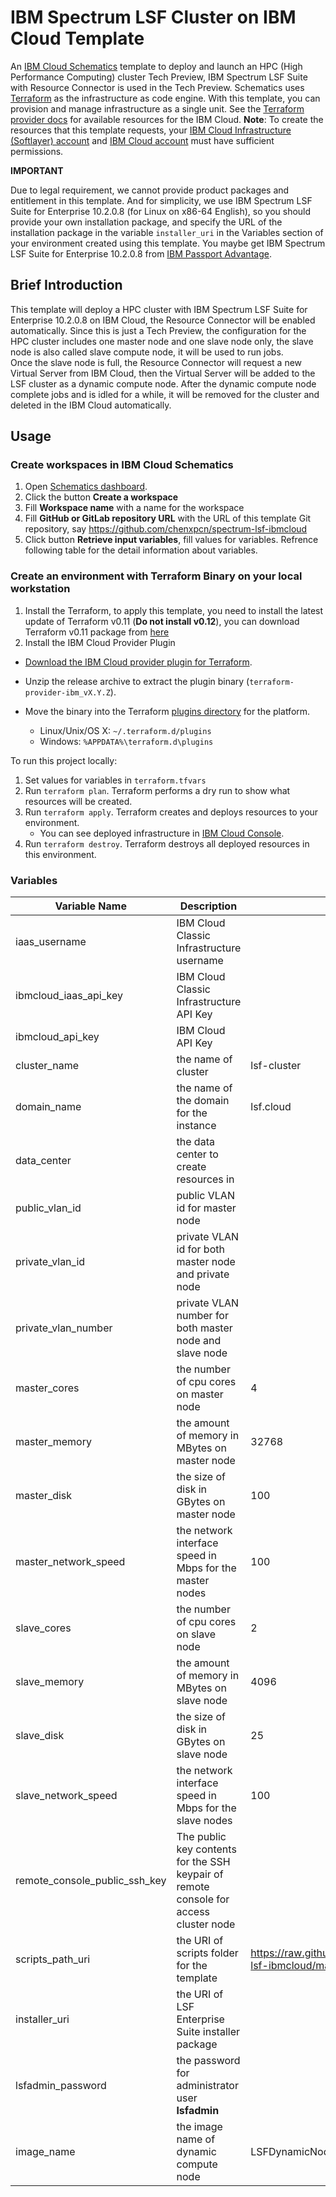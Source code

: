 # IBM Spectrum LSF Cluster on IBM Cloud Template

An [IBM Cloud Schematics](https://cloud.ibm.com/docs/schematics?topic=schematics-about-schematics) template to deploy and launch an HPC (High Performance Computing) cluster Tech Preview, IBM Spectrum LSF Suite with Resource Connector is used in the Tech Preview.
Schematics uses [Terraform](https://www.terraform.io/) as the infrastructure as code engine. With this template, you can provision and manage infrastructure as a single unit.
See the [Terraform provider docs](https://ibm-cloud.github.io/tf-ibm-docs/) for available resources for the IBM Cloud. **Note**: To create the resources that this template requests, your [IBM Cloud Infrastructure (Softlayer) account](https://cloud.ibm.com/docs/iam?topic=iam-mngclassicinfra#managing-infrastructure-access) and [IBM Cloud account](https://cloud.ibm.com/docs/iam?topic=iam-iammanidaccser#iammanidaccser) must have sufficient permissions.

**IMPORTANT**

Due to legal requirement, we cannot provide product packages and entitlement in this template. 
And for simplicity, we use IBM Spectrum LSF Suite for Enterprise 10.2.0.8 (for Linux on x86-64 English), so you should provide your own installation package, and specify the URL of the installation package in the variable `installer_uri` in the Variables section of your environment created using this template.
You maybe get IBM Spectrum LSF Suite for Enterprise 10.2.0.8 from [IBM Passport Advantage](https://www.ibm.com/software/passportadvantage/index.html).

## Brief Introduction
This template will deploy a HPC cluster with IBM Spectrum LSF Suite for Enterprise 10.2.0.8 on IBM Cloud, the Resource Connector will be enabled automatically.
Since this is just a Tech Preview, the configuration for the HPC cluster includes one master node and one slave node only, the slave node is also called slave compute node, it will be used to run jobs.  
Once the slave node is full, the Resource Connector will request a new Virtual Server from IBM Cloud, then the Virtual Server will be added to the LSF cluster as a dynamic compute node.  After the dynamic compute node complete jobs and is idled for a while, it will be removed for the cluster and deleted in the IBM Cloud automatically.

## Usage

### Create workspaces in IBM Cloud Schematics
1. Open [Schematics dashboard](https://cloud.ibm.com/schematics).
2. Click the button **Create a workspace**
3. Fill **Workspace name** with a name for the workspace 
4. Fill **GitHub or GitLab repository URL** with the URL of this template Git repository, say https://github.com/chenxpcn/spectrum-lsf-ibmcloud
5. Click button **Retrieve input variables**, fill values for variables.  Refrence following table for the detail information about variables.

### Create an environment with Terraform Binary on your local workstation
1. Install the Terraform, to apply this template, you need to install the latest update of Terraform v0.11 (**Do not install v0.12**), you can download Terraform v0.11 package from [here](https://releases.hashicorp.com/terraform/)
2. Install the IBM Cloud Provider Plugin
- [Download the IBM Cloud provider plugin for Terraform](https://github.com/IBM-Bluemix/terraform-provider-ibm/releases).

- Unzip the release archive to extract the plugin binary (`terraform-provider-ibm_vX.Y.Z`).

- Move the binary into the Terraform [plugins directory](https://www.terraform.io/docs/configuration/providers.html#third-party-plugins) for the platform.
    - Linux/Unix/OS X: `~/.terraform.d/plugins`
    - Windows: `%APPDATA%\terraform.d\plugins`

To run this project locally:

1. Set values for variables in `terraform.tfvars`
2. Run `terraform plan`. Terraform performs a dry run to show what resources will be created.
3. Run `terraform apply`. Terraform creates and deploys resources to your environment.
    * You can see deployed infrastructure in [IBM Cloud Console](https://cloud.ibm.com/classic/devices).
4. Run `terraform destroy`. Terraform destroys all deployed resources in this environment.

### Variables
|Variable Name|Description|Default Value|
|-------------|-----------|-------------|
|iaas_username|IBM Cloud Classic Infrastructure username||
|ibmcloud_iaas_api_key|IBM Cloud Classic Infrastructure API Key||
|ibmcloud_api_key|IBM Cloud API Key||
|cluster_name|the name of cluster|lsf-cluster|
|domain_name|the name of the domain for the instance|lsf.cloud|
|data_center|the data center to create resources in||
|public_vlan_id|public VLAN id for master node||
|private_vlan_id|private VLAN id for both master node and private node||
|private_vlan_number|private VLAN number for both master node and slave node||
|master_cores|the number of cpu cores on master node|4|
|master_memory|the amount of memory in MBytes on master node|32768|
|master_disk|the size of disk in GBytes on master node|100|
|master_network_speed|the network interface speed in Mbps for the master nodes|100|
|slave_cores|the number of cpu cores on slave node|2|
|slave_memory|the amount of memory in MBytes on slave node|4096|
|slave_disk|the size of disk in GBytes on slave node|25|
|slave_network_speed|the network interface speed in Mbps for the slave nodes|100|
|remote_console_public_ssh_key|The public key contents for the SSH keypair of remote console for access cluster node||
|scripts_path_uri|the URI of scripts folder for the template|https://raw.githubusercontent.com/chenxpcn/spectrum-lsf-ibmcloud/master/scripts|
|installer_uri|the URI of LSF Enterprise Suite installer package||
|lsfadmin_password|the password for administrator user **lsfadmin**||
|image_name|the image name of dynamic compute node|LSFDynamicNodeImage|
